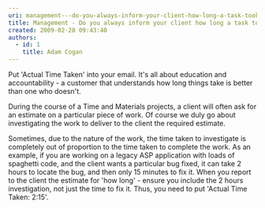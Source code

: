 ```yaml
---
uri: management---do-you-always-inform-your-client-how-long-a-task-took
title: Management - Do you always inform your client how long a task took?
created: 2009-02-28 09:43:40
authors:
  - id: 1
    title: Adam Cogan
---
```





<span class='intro'> 
  <p>Put 'Actual Time Taken' into your email. It's all about education and accountability - a customer that understands how long things take is better than one who doesn't. <br></p>
<p>During the course of a Time and Materials projects, a client will often ask for an estimate on a particular piece of work. Of course we duly go about investigating the work to deliver to the client the required estimate.</p>
 </span>

<p>Sometimes, due to the nature of the work, the time taken to investigate is completely out of proportion to the time taken to complete the work. As an example, if you are working on a legacy ASP application with loads of spaghetti code, and the client wants a particular bug fixed, it can take 2 hours to locate the bug, and then only 15 minutes to fix it. When you report to the client the estimate for 'how long' - ensure you include the 2 hours investigation, not just the time to fix it. Thus, you need to put 'Actual Time Taken&#58; 2&#58;15'.<br></p> ​



